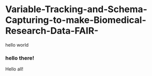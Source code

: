 # Variable-Tracking-and-Schema-Capturing-to-make-Biomedical-Research-Data-FAIR-

hello world

### hello there!
Hello all!
